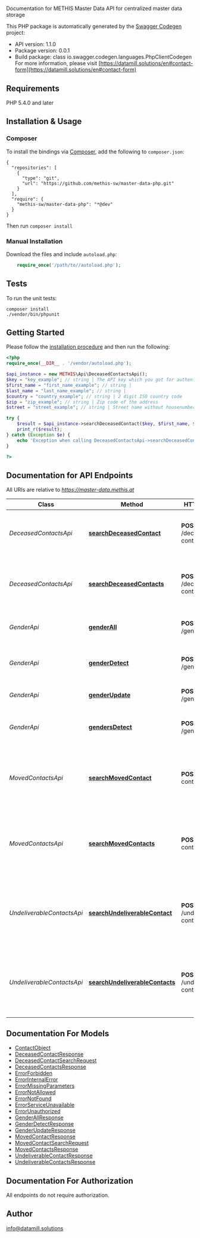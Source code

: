 # 
Documentation for METHIS Master Data API for centralized master data storage

This PHP package is automatically generated by the [Swagger Codegen](https://github.com/swagger-api/swagger-codegen) project:

- API version: 1.1.0
- Package version: 0.0.1
- Build package: class io.swagger.codegen.languages.PhpClientCodegen
For more information, please visit [https://datamill.solutions/en#contact-form](https://datamill.solutions/en#contact-form)

## Requirements

PHP 5.4.0 and later

## Installation & Usage
### Composer

To install the bindings via [Composer](http://getcomposer.org/), add the following to `composer.json`:

```
{
  "repositories": [
    {
      "type": "git",
      "url": "https://github.com/methis-sw/master-data-php.git"
    }
  ],
  "require": {
    "methis-sw/master-data-php": "*@dev"
  }
}
```

Then run `composer install`

### Manual Installation

Download the files and include `autoload.php`:

```php
    require_once('/path/to//autoload.php');
```

## Tests

To run the unit tests:

```
composer install
./vendor/bin/phpunit
```

## Getting Started

Please follow the [installation procedure](#installation--usage) and then run the following:

```php
<?php
require_once(__DIR__ . '/vendor/autoload.php');

$api_instance = new METHIS\Api\DeceasedContactsApi();
$key = "key_example"; // string | The API key which you got for authenticating against the API
$first_name = "first_name_example"; // string | 
$last_name = "last_name_example"; // string | 
$country = "country_example"; // string | 2 digit ISO country code
$zip = "zip_example"; // string | Zip code of the address
$street = "street_example"; // string | Street name without housenumber or any other additions.

try {
    $result = $api_instance->searchDeceasedContact($key, $first_name, $last_name, $country, $zip, $street);
    print_r($result);
} catch (Exception $e) {
    echo 'Exception when calling DeceasedContactsApi->searchDeceasedContact: ', $e->getMessage(), PHP_EOL;
}

?>
```

## Documentation for API Endpoints

All URIs are relative to *https://master-data.methis.at*

Class | Method | HTTP request | Description
------------ | ------------- | ------------- | -------------
*DeceasedContactsApi* | [**searchDeceasedContact**](docs/Api/DeceasedContactsApi.md#searchdeceasedcontact) | **POST** /deceased-contact/search | Detect a deceased contacts from name and address
*DeceasedContactsApi* | [**searchDeceasedContacts**](docs/Api/DeceasedContactsApi.md#searchdeceasedcontacts) | **POST** /deceased-contacts/search | Detect deceased contacts from name and address as batch
*GenderApi* | [**genderAll**](docs/Api/GenderApi.md#genderall) | **POST** /gender/all | Export the complete gender data
*GenderApi* | [**genderDetect**](docs/Api/GenderApi.md#genderdetect) | **POST** /gender/detect | Detects the gender based on the given first name
*GenderApi* | [**genderUpdate**](docs/Api/GenderApi.md#genderupdate) | **POST** /gender/update | Update gender data
*GenderApi* | [**gendersDetect**](docs/Api/GenderApi.md#gendersdetect) | **POST** /genders/detect | Detects the gender based on the given first name
*MovedContactsApi* | [**searchMovedContact**](docs/Api/MovedContactsApi.md#searchmovedcontact) | **POST** /moved-contact/search | Detect a moved contact and try to find the contact&#39;s new address
*MovedContactsApi* | [**searchMovedContacts**](docs/Api/MovedContactsApi.md#searchmovedcontacts) | **POST** /moved-contacts/search | Detect moved contacts as batch and try to find the contact&#39;s new address
*UndeliverableContactsApi* | [**searchUndeliverableContact**](docs/Api/UndeliverableContactsApi.md#searchundeliverablecontact) | **POST** /undeliverable-contact/search | Searches for name and addresses and detects if the contact has moved or is deceased
*UndeliverableContactsApi* | [**searchUndeliverableContacts**](docs/Api/UndeliverableContactsApi.md#searchundeliverablecontacts) | **POST** /undeliverable-contacts/search | Batch search for name and addresses and detects if the contact has moved or is deceased.


## Documentation For Models

 - [ContactObject](docs/Model/ContactObject.md)
 - [DeceasedContactResponse](docs/Model/DeceasedContactResponse.md)
 - [DeceasedContactSearchRequest](docs/Model/DeceasedContactSearchRequest.md)
 - [DeceasedContactsResponse](docs/Model/DeceasedContactsResponse.md)
 - [ErrorForbidden](docs/Model/ErrorForbidden.md)
 - [ErrorInternalError](docs/Model/ErrorInternalError.md)
 - [ErrorMissingParameters](docs/Model/ErrorMissingParameters.md)
 - [ErrorNotAllowed](docs/Model/ErrorNotAllowed.md)
 - [ErrorNotFound](docs/Model/ErrorNotFound.md)
 - [ErrorServiceUnavailable](docs/Model/ErrorServiceUnavailable.md)
 - [ErrorUnauthorized](docs/Model/ErrorUnauthorized.md)
 - [GenderAllResponse](docs/Model/GenderAllResponse.md)
 - [GenderDetectResponse](docs/Model/GenderDetectResponse.md)
 - [GenderUpdateResponse](docs/Model/GenderUpdateResponse.md)
 - [MovedContactResponse](docs/Model/MovedContactResponse.md)
 - [MovedContactSearchRequest](docs/Model/MovedContactSearchRequest.md)
 - [MovedContactsResponse](docs/Model/MovedContactsResponse.md)
 - [UndeliverableContactResponse](docs/Model/UndeliverableContactResponse.md)
 - [UndeliverableContactsResponse](docs/Model/UndeliverableContactsResponse.md)


## Documentation For Authorization

 All endpoints do not require authorization.


## Author

info@datamill.solutions


